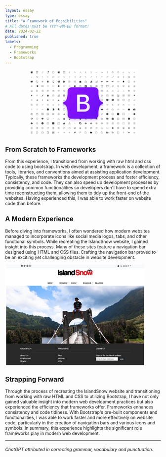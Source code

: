 ```yaml
---
layout: essay
type: essay
title: "A Framework of Possibilities"
# All dates must be YYYY-MM-DD format!
date: 2024-02-22
published: true
labels:
  - Programming
  - Frameworks
  - Bootstrap
---
```

<p align="center">
<img width="350px" class="img-fluid" src="../img/bootstrap.png">
</p>

## From Scratch to Frameworks
From this experience, I transitioned from working with raw html and css code to using bootstrap. In web development, a framework is a collection of tools, libraries, and conventions aimed at assisting application development. Typically, these frameworks the development process and foster efficiency, consistency, and code. They can also speed up development processes by providing common functionalities so developers don't have to spend extra time reconstructing them, allowing them to tidy up the front-end of the websites. Having experienced this, I was able to work faster on website code than before. 


## A Modern Experience
Before diving into frameworks, I often wondered how modern websites managed to incorporate icons like social media logos, tabs, and other functional symbols. While recreating the IslandSnow website, I gained insight into this process. Many of these sites feature a navigation bar designed using HTML and CSS files. Crafting the navigation bar proved to be an exciting yet challenging obstacle in website development.

<p align="left">
<img width="450px" class="img-fluid" src="../img/islandSnow.png">
</p>

## Strapping Forward
Through the process of recreating the IslandSnow website and transitioning from working with raw HTML and CSS to utilizing Bootstrap, I have not only gained valuable insight into modern web development practices but also experienced the efficiency that frameworks offer. Frameworks enhances consistency and code tidiness. With Bootstrap's pre-built components and functionalities, I was able to work faster and more effectively on website code, particularly in the creation of navigation bars and various icons and symbols. In summary, this experience highlights the significant role frameworks play in modern web development.


<hr>

###### ChatGPT attributed in correcting grammar, vocabulary and punctuation.
